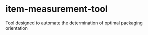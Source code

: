 # item-measurement-tool
Tool designed to automate the determination of optimal packaging orientation

